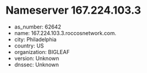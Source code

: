 # Nameserver 167.224.103.3

* as_number: 62642
* name: 167.224.103.3.roccosnetwork.com.
* city: Philadelphia
* country: US
* organization: BIGLEAF
* version: Unknown
* dnssec: Unknown
